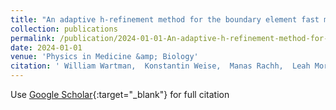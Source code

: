 ```yaml
---
title: "An adaptive h-refinement method for the boundary element fast multipole method for quasi-static electromagnetic modeling"
collection: publications
permalink: /publication/2024-01-01-An-adaptive-h-refinement-method-for-the-boundary-element-fast-multipole-method-for-quasi-static-electromagnetic-modeling
date: 2024-01-01
venue: 'Physics in Medicine &amp; Biology'
citation: ' William Wartman,  Konstantin Weise,  Manas Rachh,  Leah Morales,  Zhi-De Deng,  Aapo Nummenmaa,  Sergey Makaroff, &quot;An adaptive h-refinement method for the boundary element fast multipole method for quasi-static electromagnetic modeling.&quot; Physics in Medicine &amp;amp; Biology, 2024.'
---
```

Use [Google Scholar](https://scholar.google.com/scholar?q=An+adaptive+h+refinement+method+for+the+boundary+element+fast+multipole+method+for+quasi+static+electromagnetic+modeling){:target="_blank"} for full citation